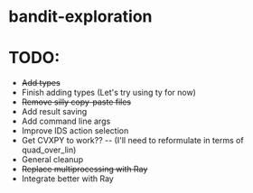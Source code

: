 # bandit-exploration

# TODO:
- ~~Add types~~
- Finish adding types (Let's try using ty for now)
- ~~Remove silly copy-paste files~~
- Add result saving
- Add command line args
- Improve IDS action selection
- Get CVXPY to work?? -- (I'll need to reformulate in terms of quad_over_lin)
- General cleanup
- ~~Replace multiprocessing with Ray~~
- Integrate better with Ray
